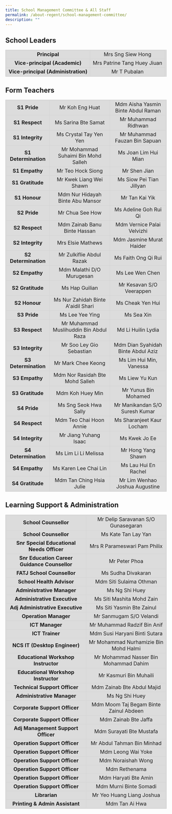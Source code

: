 ```yaml
---
title: School Management Committee & All Staff
permalink: /about-regent/school-management-committee/
description: ""
---
```

<style>
table, th, td {
  border:1px solid lightgrey;
  background-color: gainsboro;
	text-align: center
}
</style>

<h2>School Leaders</h2>

<table style="width:100%">
  <tbody><tr>
    <td><b>Principal<b></b></b></td>
    <td>Mrs Sng Siew Hong</td>
  </tr>
  <tr>
    <td><b>Vice-principal (Academic)</b></td>
    <td>Mrs Patrine Tang Huey Jiuan</td>
  </tr>
  <tr>
    <td><b>Vice-principal (Administration)</b></td>
    <td>Mr T Pubalan</td>
  </tr>
</tbody></table>

<h2>Form Teachers</h2>

<table style="width:100%">
	<tbody>
	<tr>
    <td><b>S1 Pride</b></td>
    <td>Mr Koh Eng Huat</td>
		<td>Mdm Aisha Yasmin Binte Abdul Raman</td>
  </tr>
  <tr>
    <td><b>S1 Respect</b></td>
    <td>Ms Sarina Bte Samat</td>
		<td>Mr Muhammad Ridhwan</td>
  </tr>
  <tr>
    <td><b>S1 Integrity</b></td>
    <td>Ms Crystal Tay Yen Yen</td>
		<td>Mr Muhammad Fauzan Bin Sapuan</td>
  </tr>
		<tr>
    <td><b>S1 Determination<b></b></b></td>
    <td>Mr Mohammad Suhaimi Bin Mohd Salleh</td>
		<td>Ms Joan Lim Hui Mian</td>
  </tr>
  <tr>
    <td><b>S1 Empathy</b></td>
    <td>Mr Teo Hock Siong</td>
		<td>Mr Shen Jian</td>
  </tr>
  <tr>
    <td><b>S1 Gratitude</b></td>
    <td>Mr Kwek Liang Wei Shawn</td>
		<td>Ms Siow Pei Tian Jillyan</td>
  </tr>
	 <tr>
    <td><b>S1 Honour</b></td>
    <td>Mdm Nur Hidayah Binte Abu Mansor</td>
		<td>Mr Tan Kai Yik</td>
  </tr>
  <tr>
    <td><b>S2 Pride</b></td>
    <td>Mr Chua See How</td>
		<td>Ms Adeline Goh Rui Qi</td>
  </tr>
  <tr>
    <td><b>S2 Respect</b></td>
    <td>Mdm Zainab Banu Binte Hassan</td>
		<td>Mdm Vernice Palai Velvizhi</td>
  </tr>
  <tr>
    <td><b>S2 Integrity</b></td>
    <td>Mrs Elsie Mathews</td>
		<td>Mdm Jasmine Murat Haider</td>
  </tr>
		<tr>
    <td><b>S2 Determination<b></b></b></td>
    <td>Mr Zulkiflie Abdul Razak</td>
		<td>Ms Faith Ong Qi Rui</td>
  </tr>
  <tr>
    <td><b>S2 Empathy</b></td>
    <td>Mdm Malathi D/O Murugesan</td>
		<td>Ms Lee Wen Chen</td>
  </tr>
  <tr>
    <td><b>S2 Gratitude</b></td>
    <td>Ms Hap Guilian</td>
		<td>Mr Kesavan S/O Veerappen</td>
  </tr>
	 <tr>
    <td><b>S2 Honour</b></td>
    <td>Ms Nur Zahidah Binte A'aidil Shari</td>
		<td>Ms Cheak Yen Hui</td>
  </tr>
	<tr>
    <td><b>S3 Pride</b></td>
    <td>Ms Lee Yee Ying</td>
		<td>Ms Sea Xin</td>
  </tr>
  <tr>
    <td><b>S3 Respect</b></td>
    <td>Mr Muhammad Muslihuddin Bin Abdul Raza</td>
		<td>Md Li Huilin Lydia</td>
  </tr>
  <tr>
    <td><b>S3 Integrity</b></td>
    <td>Mr Soo Ley Gio Sebastian</td>
		<td>Mdm Dian Syahidah Binte Abdul Aziz</td>
  </tr>
		<tr>
    <td><b>S3 Determination<b></b></b></td>
    <td>Mr Mark Chee Keong</td>
		<td>Ms Lim Hui Min, Vanessa</td>
  </tr>
  <tr>
    <td><b>S3 Empathy</b></td>
    <td>Mdm Nor Rasidah Bte Mohd Salleh</td>
		<td>Ms Liew Yu Kun</td>
  </tr>
  <tr>
    <td><b>S3 Gratitude</b></td>
    <td>Mdm Koh Huey Min</td>
		<td>Mr Yunus Bin Mohamed</td>
  </tr>
		<tr>
    <td><b>S4 Pride</b></td>
    <td>Ms Sng Seok Hwa Sally</td>
		<td>Mr Manikandan S/O Suresh Kumar</td>
  </tr>
  <tr>
    <td><b>S4 Respect</b></td>
    <td>Mdm Teo Chai Hoon Annie</td>
		<td>Ms Sharanjeet Kaur Locham</td>
  </tr>
  <tr>
    <td><b>S4 Integrity</b></td>
    <td>Mr Jiang Yuhang Isaac</td>
		<td>Ms Kwek Jo Ee</td>
  </tr>
		<tr>
    <td><b>S4 Determination<b></b></b></td>
    <td>Ms Lim Li Li Melissa</td>
		<td>Mr Hong Yang Shawn</td>
  </tr>
  <tr>
    <td><b>S4 Empathy</b></td>
    <td>Ms Karen Lee Chai Lin</td>
		<td>Ms Lau Hui En Rachel</td>
  </tr>
  <tr>
    <td><b>S4 Gratitude</b></td>
    <td>Mdm Tan Ching Hsia Julie</td>
		<td>Mr Lim Wenhao Joshua Augustine</td>
  </tr>
</tbody></table>

<h2>Learning Support &amp; Administration</h2>

<table style="width:100%">
  <tbody>
	<tr>
    <td><b>School Counsellor<b></b></b></td>
    <td>Mr Delip Saravanan S/O Gunasegaran</td>
  </tr>
  <tr>
    <td><b>School Counsellor</b></td>
    <td>Ms Kate Tan Lay Yan</td>
  </tr>
  <tr>
    <td><b>Snr Special Educational Needs Officer</b></td>
    <td>Mrs R Parameswari Pam Philix</td>
  </tr>
	<tr>
    <td><b>Snr Education Career Guidance Counsellor<b></b></b></td>
    <td>Mr Peter Phoa</td>
  </tr>
  <tr>
    <td><b>FATJ School Counsellor</b></td>
    <td>Ms Sudha Divakaran</td>
  </tr>
  <tr>
    <td><b>School Health Advisor</b></td>
    <td>Mdm Siti Sulaima Othman</td>
  </tr>
  <tr>
    <td><b>Administrative Manager<b></b></b></td>
    <td>Ms Ng Shi Huey</td>
  </tr>
  <tr>
    <td><b>Administrative Executive</b></td>
    <td>Ms Siti Mashita Mohd Zain</td>
  </tr>
  <tr>
    <td><b>Adj Administrative Executive</b></td>
    <td>Ms Siti Yasmin Bte Zainul</td>
  </tr>
	<tr>
    <td><b>Operation Manager<b></b></b></td>
    <td>Mr Sanmugam S/O Velandi</td>
  </tr>
  <tr>
    <td><b>ICT Manager</b></td>
    <td>Mr Muhammad Radzif Bin Anif</td>
  </tr>
  <tr>
    <td><b>ICT Trainer</b></td>
    <td>Mdm Susi Haryani Binti Sutara</td>
  </tr>
	 <tr>
    <td><b>NCS IT (Desktop Engineer)</b></td>
    <td>Mr Mohammad Nurhamizie Bin Mohd Halmi</td>
  </tr>
	<tr>
    <td><b>Educational Workshop Instructor</b></td>
    <td>Mr Mohammad Nasser Bin Mohammad Dahim</td>
  </tr>
	<tr>
    <td><b>Educational Workshop Instructor</b></td>
    <td>Mr Kasmuri Bin Muhaili</td>
  </tr>
	<tr>
    <td><b>Technical Support Officer</b></td>
    <td>Mdm Zainab Bte Abdul Majid</td>
  </tr>
		<tr>
    <td><b>Administrative Manager<b></b></b></td>
    <td>Ms Ng Shi Huey</td>
  </tr>
  <tr>
    <td><b>Corporate Support Officer</b></td>
    <td>Mdm Moom Taj Begam Binte Zainul Abdeen</td>
  </tr>
  <tr>
    <td><b>Corporate Support Officer</b></td>
    <td>Mdm Zainab Bte Jaffa</td>
  </tr>
	<tr>
    <td><b>Adj Management Support Officer<b></b></b></td>
    <td>Mdm Surayati Bte Mustafa</td>
  </tr>
  <tr>
    <td><b>Operation Support Officer</b></td>
    <td>Mr Abdul Tahman Bin Minhad</td>
  </tr>
  <tr>
    <td><b>Operation Support Officer</b></td>
    <td>Mdm Leong Wai Yoke</td>
  </tr>
	 <tr>
    <td><b>Operation Support Officer</b></td>
    <td>Mdm Noraishah Wong</td>
  </tr>
	<tr>
    <td><b>Operation Support Officer</b></td>
    <td>Mdm Rethenama</td>
  </tr>
	<tr>
    <td><b>Operation Support Officer</b></td>
    <td>Mdm Haryati Bte Amin</td>
  </tr>
	<tr>
    <td><b>Operation Support Officer</b></td>
    <td>Mdm Murni Binte Somadi</td>
  </tr>
	<tr>
    <td><b>Librarian</b></td>
    <td>Mr Yeo Huang Liang Joshua</td>
  </tr>
	<tr>
    <td><b>Printing &amp; Admin Assistant</b></td>
    <td>Mdm Tan Ai Hwa</td>
  </tr>
</tbody></table>